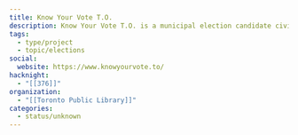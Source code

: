 ```yaml
---
title: Know Your Vote T.O.
description: Know Your Vote T.O. is a municipal election candidate civic learning website developed by the Toronto Public Library.
tags:
  - type/project
  - topic/elections
social:
  website: https://www.knowyourvote.to/
hacknight:
  - "[[376]]"
organization:
  - "[[Toronto Public Library]]"
categories:
  - status/unknown
---
```

